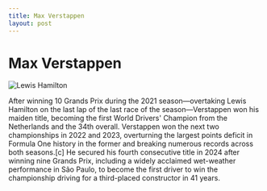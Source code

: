 ```yaml
---
title: Max Verstappen
layout: post
---
```


# Max Verstappen

![Lewis Hamilton](https://upload.wikimedia.org/wikipedia/commons/thumb/5/52/2024-08-25_Motorsport%2C_Formel_1%2C_Gro%C3%9Fer_Preis_der_Niederlande_2024_STP_3973_by_Stepro_%28medium_crop%29.jpg/220px-2024-08-25_Motorsport%2C_Formel_1%2C_Gro%C3%9Fer_Preis_der_Niederlande_2024_STP_3973_by_Stepro_%28medium_crop%29.jpg)

After winning 10 Grands Prix during the 2021 season—overtaking Lewis Hamilton on the last lap of the last race of the season—Verstappen won his maiden title, becoming the first World Drivers' Champion from the Netherlands and the 34th overall. Verstappen won the next two championships in 2022 and 2023, overturning the largest points deficit in Formula One history in the former and breaking numerous records across both seasons.[c] He secured his fourth consecutive title in 2024 after winning nine Grands Prix, including a widely acclaimed wet-weather performance in São Paulo, to become the first driver to win the championship driving for a third-placed constructor in 41 years.


